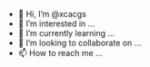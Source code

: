 - 👋 Hi, I’m @xcacgs
- 👀 I’m interested in ...
- 🌱 I’m currently learning ...
- 💞️ I’m looking to collaborate on ...
- 📫 How to reach me ...

<!---
xcacgs/xcacgs is a ✨ special ✨ repository because its `README.md` (this file) appears on your GitHub profile.
You can click the Preview link to take a look at your changes.
--->
